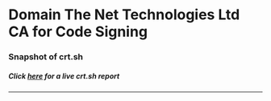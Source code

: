 # Domain The Net Technologies Ltd CA for Code Signing
### Snapshot of crt.sh
##### Click [here](https://crt.sh/?q=4316A01CC5B9709DBC835CE2B55D68D584862B8F010170364270690D7DDFAB94) for a live crt.sh report

---
